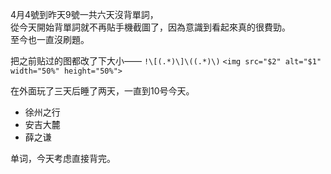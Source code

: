 
4月4號到昨天9號一共六天沒背單詞，  
從今天開始背單詞就不再貼手機截圖了，因為意識到看起來真的很費勁。  
至今也一直沒刷題。  

把之前贴过的图都改了下大小——
`!\[(.*)\]\((.*)\)`
`<img src="$2" alt="$1" width="50%" height="50%">`

在外面玩了三天后睡了两天，一直到10号今天。

- 徐州之行
- 安吉大麓
- 薛之谦

单词，今天考虑直接背完。